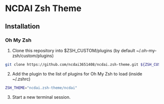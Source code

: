 # NCDAI Zsh Theme

## Installation

### Oh My Zsh

1. Clone this repository into $ZSH_CUSTOM/plugins (by default ~/.oh-my-zsh/custom/plugins)

```bash
git clone https://github.com/ncdai3651408/ncdai.zsh-theme.git ${ZSH_CUSTOM:-~/.oh-my-zsh/custom}/themes/ncdai.zsh-theme
```

2. Add the plugin to the list of plugins for Oh My Zsh to load (inside ~/.zshrc)

```bash
ZSH_THEME="ncdai.zsh-theme/ncdai"
```

3. Start a new terminal session.